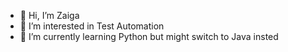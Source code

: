 - 👋 Hi, I’m Zaiga
- 👀 I’m interested in Test Automation
- 🌱 I’m currently learning Python but might switch to Java insted 

<!---
ZLange/ZLange is a ✨ special ✨ repository because its `README.md` (this file) appears on your GitHub profile.
You can click the Preview link to take a look at your changes.
--->
